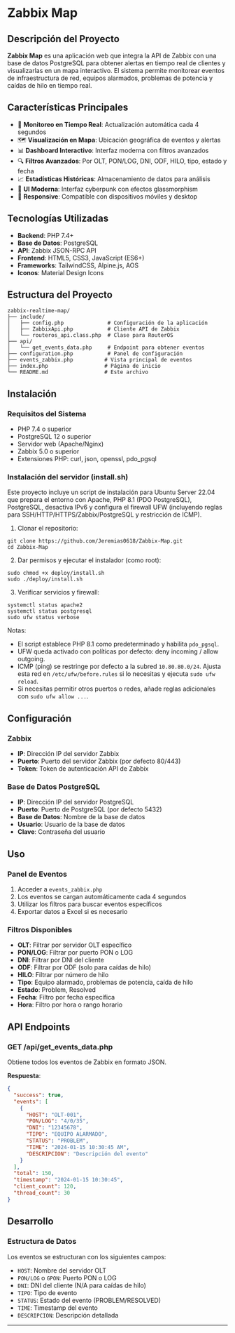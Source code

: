 # Zabbix Map

## Descripción del Proyecto

**Zabbix Map** es una aplicación web que integra la API de Zabbix con una base de datos PostgreSQL para obtener alertas en tiempo real de clientes y visualizarlas en un mapa interactivo. El sistema permite monitorear eventos de infraestructura de red, equipos alarmados, problemas de potencia y caídas de hilo en tiempo real.

## Características Principales

- 🔄 **Monitoreo en Tiempo Real**: Actualización automática cada 4 segundos
- 🗺️ **Visualización en Mapa**: Ubicación geográfica de eventos y alertas
- 📊 **Dashboard Interactivo**: Interfaz moderna con filtros avanzados
- 🔍 **Filtros Avanzados**: Por OLT, PON/LOG, DNI, ODF, HILO, tipo, estado y fecha
- 📈 **Estadísticas Históricas**: Almacenamiento de datos para análisis
- 🎨 **UI Moderna**: Interfaz cyberpunk con efectos glassmorphism
- 📱 **Responsive**: Compatible con dispositivos móviles y desktop

## Tecnologías Utilizadas

- **Backend**: PHP 7.4+
- **Base de Datos**: PostgreSQL
- **API**: Zabbix JSON-RPC API
- **Frontend**: HTML5, CSS3, JavaScript (ES6+)
- **Frameworks**: TailwindCSS, Alpine.js, AOS
- **Iconos**: Material Design Icons

## Estructura del Proyecto

```
zabbix-realtime-map/
├── include/
│   ├── config.php              # Configuración de la aplicación
│   ├── ZabbixApi.php           # Cliente API de Zabbix
│   └── routeros_api.class.php  # Clase para RouterOS
├── api/
│   └── get_events_data.php     # Endpoint para obtener eventos
├── configuration.php           # Panel de configuración
├── events_zabbix.php          # Vista principal de eventos
├── index.php                  # Página de inicio
└── README.md                  # Este archivo
```

## Instalación

### Requisitos del Sistema

- PHP 7.4 o superior
- PostgreSQL 12 o superior
- Servidor web (Apache/Nginx)
- Zabbix 5.0 o superior
- Extensiones PHP: curl, json, openssl, pdo_pgsql

### Instalación del servidor (install.sh)

Este proyecto incluye un script de instalación para Ubuntu Server 22.04 que prepara el entorno con Apache, PHP 8.1 (PDO PostgreSQL), PostgreSQL, desactiva IPv6 y configura el firewall UFW (incluyendo reglas para SSH/HTTP/HTTPS/Zabbix/PostgreSQL y restricción de ICMP).

1. Clonar el repositorio:

```
git clone https://github.com/Jeremias0618/Zabbix-Map.git
cd Zabbix-Map
```

2. Dar permisos y ejecutar el instalador (como root):

```
sudo chmod +x deploy/install.sh
sudo ./deploy/install.sh
```

3. Verificar servicios y firewall:

```
systemctl status apache2
systemctl status postgresql
sudo ufw status verbose
```

Notas:
- El script establece PHP 8.1 como predeterminado y habilita `pdo_pgsql`.
- UFW queda activado con políticas por defecto: deny incoming / allow outgoing.
- ICMP (ping) se restringe por defecto a la subred `10.80.80.0/24`. Ajusta esta red en `/etc/ufw/before.rules` si lo necesitas y ejecuta `sudo ufw reload`.
- Si necesitas permitir otros puertos o redes, añade reglas adicionales con `sudo ufw allow ...`.

## Configuración

### Zabbix

- **IP**: Dirección IP del servidor Zabbix
- **Puerto**: Puerto del servidor Zabbix (por defecto 80/443)
- **Token**: Token de autenticación API de Zabbix

### Base de Datos PostgreSQL

- **IP**: Dirección IP del servidor PostgreSQL
- **Puerto**: Puerto de PostgreSQL (por defecto 5432)
- **Base de Datos**: Nombre de la base de datos
- **Usuario**: Usuario de la base de datos
- **Clave**: Contraseña del usuario

## Uso

### Panel de Eventos

1. Acceder a `events_zabbix.php`
2. Los eventos se cargan automáticamente cada 4 segundos
3. Utilizar los filtros para buscar eventos específicos
4. Exportar datos a Excel si es necesario

### Filtros Disponibles

- **OLT**: Filtrar por servidor OLT específico
- **PON/LOG**: Filtrar por puerto PON o LOG
- **DNI**: Filtrar por DNI del cliente
- **ODF**: Filtrar por ODF (solo para caídas de hilo)
- **HILO**: Filtrar por número de hilo
- **Tipo**: Equipo alarmado, problemas de potencia, caída de hilo
- **Estado**: Problem, Resolved
- **Fecha**: Filtro por fecha específica
- **Hora**: Filtro por hora o rango horario

## API Endpoints

### GET /api/get_events_data.php

Obtiene todos los eventos de Zabbix en formato JSON.

**Respuesta**:
```json
{
  "success": true,
  "events": [
    {
      "HOST": "OLT-001",
      "PON/LOG": "4/0/35",
      "DNI": "12345678",
      "TIPO": "EQUIPO ALARMADO",
      "STATUS": "PROBLEM",
      "TIME": "2024-01-15 10:30:45 AM",
      "DESCRIPCION": "Descripción del evento"
    }
  ],
  "total": 150,
  "timestamp": "2024-01-15 10:30:45",
  "client_count": 120,
  "thread_count": 30
}
```

## Desarrollo

### Estructura de Datos

Los eventos se estructuran con los siguientes campos:

- `HOST`: Nombre del servidor OLT
- `PON/LOG` o `GPON`: Puerto PON o LOG
- `DNI`: DNI del cliente (N/A para caídas de hilo)
- `TIPO`: Tipo de evento
- `STATUS`: Estado del evento (PROBLEM/RESOLVED)
- `TIME`: Timestamp del evento
- `DESCRIPCION`: Descripción detallada

---
